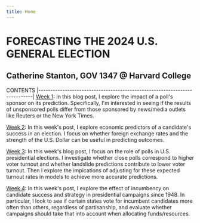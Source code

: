 ```yaml
---
title: Home
---
```


# FORECASTING THE 2024 U.S. GENERAL ELECTION

## Catherine Stanton, GOV 1347 @ Harvard College


CONTENTS
|---------------------------------------------------------------------------|
[Week 1](https://cathystanton.github.io/election-blog/post/2024/09/09/forecast-09-09-2024/): In this blog post, I explore the impact of a poll's sponsor on its prediction. Specifically, I'm interested in seeing if the results of unsponsored polls differ from those sponsored by news/media outlets like Reuters or the New York Times.                                  

[Week 2](https://cathystanton.github.io/election-blog/post/2024/09/16/week-2-forecast/): In this week's post, I explore economic predictors of a candidate's success in an election. I focus on whether foreign exchange rates and the strength of the U.S. Dollar can be useful in predicting outcomes.    

[Week 3](https://cathystanton.github.io/election-blog/post/2024/09/21/week-3-forecast/): In this week's blog post, I focus on the role of polls in U.S. presidential elections. I investigate whether close polls correspond to higher voter turnout and whether landslide predictions contribute to lower voter turnout. Then I explore the impications of adjusting for these expected turnout rates in models to achieve more accurate predictions.


[Week 4](https://cathystanton.github.io/election-blog/post/2024/09/30/week-4-forecast/): In this week's post, I explore the effect of incumbency on candidate success and strategy in presidential campaigns since 1948. In particular, I look to see if certain states vote for incumbent candidates more often than others, regardless of partisanship, and evaluate whether campaigns should take that into account when allocating funds/resources.  